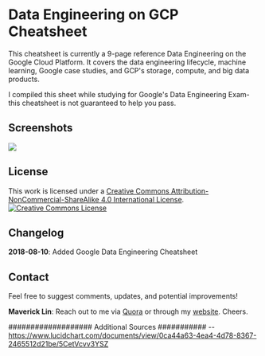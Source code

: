 # Data Engineering on GCP Cheatsheet

This cheatsheet is currently a 9-page reference Data Engineering on the Google Cloud Platform. It covers the data engineering lifecycle, machine learning, Google case studies, and GCP's storage, compute, and big data products.

I compiled this sheet while studying for Google's Data Engineering Exam- this cheatsheet is not guaranteed to help you pass.

## Screenshots
![](Screenshots/screenshot1.png?raw=true)

## License
This work is licensed under a <a rel="license" href="http://creativecommons.org/licenses/by-nc-sa/4.0/">Creative Commons Attribution-NonCommercial-ShareAlike 4.0 International License</a>.
<a rel="license" href="http://creativecommons.org/licenses/by-nc-sa/4.0/"><img alt="Creative Commons License" style="border-width:0" src="https://i.creativecommons.org/l/by-nc-sa/4.0/88x31.png" /></a><br/>

## Changelog
**2018-08-10**: Added Google Data Engineering Cheatsheet

## Contact
Feel free to suggest comments, updates, and potential improvements!

**Maverick Lin**: Reach out to me via [Quora](https://www.quora.com/profile/Maverick-Lin) or through my [website](http://mavericklin.com/). Cheers.

################### Additional Sources ###########
-- https://www.lucidchart.com/documents/view/0ca44a63-4ea4-4d78-8367-2465512d21be/5CetVcvv3YSZ
